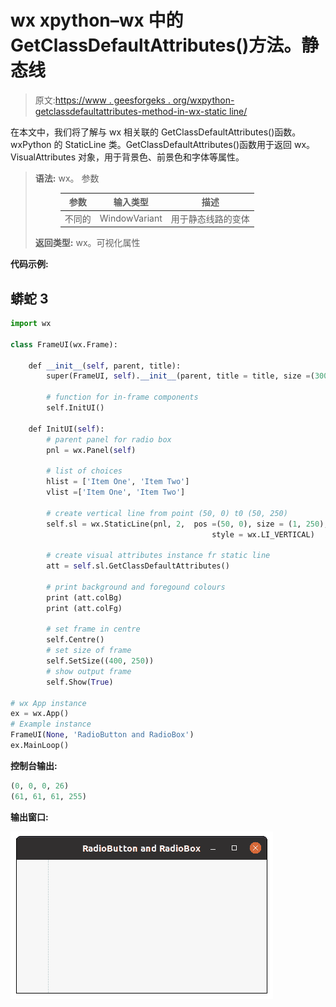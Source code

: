 # wx xpython–wx 中的 GetClassDefaultAttributes()方法。静态线

> 原文:[https://www . geesforgeks . org/wxpython-getclassdefaultattributes-method-in-wx-static line/](https://www.geeksforgeeks.org/wxpython-getclassdefaultattributes-method-in-wx-staticline/)

在本文中，我们将了解与 wx 相关联的 GetClassDefaultAttributes()函数。wxPython 的 StaticLine 类。GetClassDefaultAttributes()函数用于返回 wx。VisualAttributes 对象，用于背景色、前景色和字体等属性。

> **语法:** wx。
> 参数
> 
> <figure class="table">
> 
> | 参数 | 输入类型 | 描述 |
> | --- | --- | --- |
> | 不同的 | WindowVariant | 用于静态线路的变体 |
> 
> </figure>
> 
> **返回类型:**
> wx。可视化属性

**代码示例:**

## 蟒蛇 3

```py
import wx

class FrameUI(wx.Frame):

    def __init__(self, parent, title):
        super(FrameUI, self).__init__(parent, title = title, size =(300, 200))

        # function for in-frame components
        self.InitUI()

    def InitUI(self):
        # parent panel for radio box
        pnl = wx.Panel(self)

        # list of choices
        hlist = ['Item One', 'Item Two']
        vlist =['Item One', 'Item Two']

        # create vertical line from point (50, 0) t0 (50, 250)
        self.sl = wx.StaticLine(pnl, 2,  pos =(50, 0), size = (1, 250), 
                                             style = wx.LI_VERTICAL)

        # create visual attributes instance fr static line
        att = self.sl.GetClassDefaultAttributes()

        # print background and foregound colours
        print (att.colBg)
        print (att.colFg)

        # set frame in centre
        self.Centre()
        # set size of frame
        self.SetSize((400, 250))
        # show output frame
        self.Show(True)

# wx App instance
ex = wx.App()
# Example instance
FrameUI(None, 'RadioButton and RadioBox')
ex.MainLoop()
```

**控制台输出:**

```py
(0, 0, 0, 26)
(61, 61, 61, 255)
```

**输出窗口:**

![](img/b9eed1781e23f64a0a0e05e6c121220e.png)